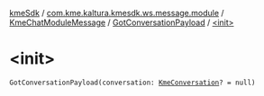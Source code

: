 [kmeSdk](../../../index.md) / [com.kme.kaltura.kmesdk.ws.message.module](../../index.md) / [KmeChatModuleMessage](../index.md) / [GotConversationPayload](index.md) / [&lt;init&gt;](./-init-.md)

# &lt;init&gt;

`GotConversationPayload(conversation: `[`KmeConversation`](../../../com.kme.kaltura.kmesdk.ws.message.chat/-kme-conversation/index.md)`? = null)`